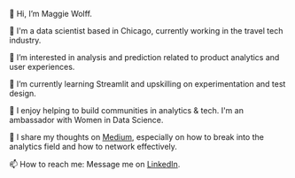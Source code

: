 👋 Hi, I’m Maggie Wolff. 

💼 I'm a data scientist based in Chicago, currently working in the travel tech industry. 

👀 I’m interested in analysis and prediction related to product analytics and user experiences.

🌱 I’m currently learning Streamlit and upskilling on experimentation and test design.

💞️ I enjoy helping to build communities in analytics & tech. I'm an ambassador with Women in Data Science. 

📝 I share my thoughts on [Medium](https://data-storyteller.medium.com/), especially on how to break into the analytics field and how to network effectively.  

📫 How to reach me: Message me on [LinkedIn](https://www.linkedin.com/in/magwolff/).  

<!---
maggiewolff/maggiewolff is a ✨ special ✨ repository because its `README.md` (this file) appears on your GitHub profile.
You can click the Preview link to take a look at your changes.
--->

